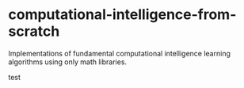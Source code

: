 # computational-intelligence-from-scratch
Implementations of fundamental computational intelligence learning algorithms using only math libraries.

test
